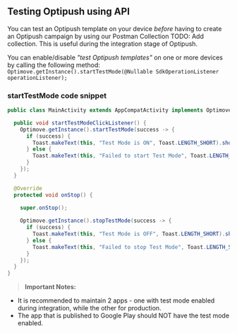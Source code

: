 ## Testing Optipush using API
 You can test an Optipush template on your device *before* having to create an Optipush campaign by using our Postman Collection TODO: Add collection. This is useful during the integration stage of Optipush.

You can enable/disable _"test Optipush templates"_ on one or more devices by calling the following method:
`Optimove.getInstance().startTestMode(@Nullable SdkOperationListener operationListener);`
<br> 

### startTestMode code snippet
```java
public class MainActivity extends AppCompatActivity implements OptimoveSuccessStateListener {

  public void startTestModeClickListener() {
    Optimove.getInstance().startTestMode(success -> {
      if (success) {
        Toast.makeText(this, "Test Mode is ON", Toast.LENGTH_SHORT).show();
      } else {
        Toast.makeText(this, "Failed to start Test Mode", Toast.LENGTH_SHORT).show();
      }
    });
  }

  @Override
  protected void onStop() {

    super.onStop();
    
    Optimove.getInstance().stopTestMode(success -> {
      if (success) {
        Toast.makeText(this, "Test Mode is OFF", Toast.LENGTH_SHORT).show();
      } else {
        Toast.makeText(this, "Failed to stop Test Mode", Toast.LENGTH_SHORT).show();
      }
    });
  }
}
```

>**Important Notes:**
- It is recommended to maintain 2 apps - one with test mode enabled during integration, while the other for production.
- The app that is published to Google Play should NOT have the test mode enabled.
